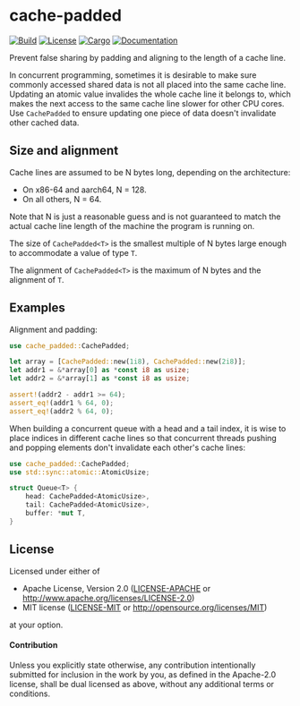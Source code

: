 # cache-padded

[![Build](https://github.com/stjepang/cache-padded/workflows/Build%20and%20test/badge.svg)](
https://github.com/stjepang/cache-padded/actions)
[![License](https://img.shields.io/badge/license-MIT%2FApache--2.0-blue.svg)](
https://github.com/stjepang/cache-padded)
[![Cargo](https://img.shields.io/crates/v/cache-padded.svg)](
https://crates.io/crates/cache-padded)
[![Documentation](https://docs.rs/cache-padded/badge.svg)](
https://docs.rs/cache-padded)

Prevent false sharing by padding and aligning to the length of a cache line.

In concurrent programming, sometimes it is desirable to make sure commonly accessed shared data
is not all placed into the same cache line. Updating an atomic value invalides the whole cache
line it belongs to, which makes the next access to the same cache line slower for other CPU
cores. Use `CachePadded` to ensure updating one piece of data doesn't invalidate other cached
data.

## Size and alignment

Cache lines are assumed to be N bytes long, depending on the architecture:

* On x86-64 and aarch64, N = 128.
* On all others, N = 64.

Note that N is just a reasonable guess and is not guaranteed to match the actual cache line
length of the machine the program is running on.

The size of `CachePadded<T>` is the smallest multiple of N bytes large enough to accommodate
a value of type `T`.

The alignment of `CachePadded<T>` is the maximum of N bytes and the alignment of `T`.

## Examples

Alignment and padding:

```rust
use cache_padded::CachePadded;

let array = [CachePadded::new(1i8), CachePadded::new(2i8)];
let addr1 = &*array[0] as *const i8 as usize;
let addr2 = &*array[1] as *const i8 as usize;

assert!(addr2 - addr1 >= 64);
assert_eq!(addr1 % 64, 0);
assert_eq!(addr2 % 64, 0);
```

When building a concurrent queue with a head and a tail index, it is wise to place indices in
different cache lines so that concurrent threads pushing and popping elements don't invalidate
each other's cache lines:

```rust
use cache_padded::CachePadded;
use std::sync::atomic::AtomicUsize;

struct Queue<T> {
    head: CachePadded<AtomicUsize>,
    tail: CachePadded<AtomicUsize>,
    buffer: *mut T,
}
```

## License

Licensed under either of

 * Apache License, Version 2.0 ([LICENSE-APACHE](LICENSE-APACHE) or http://www.apache.org/licenses/LICENSE-2.0)
 * MIT license ([LICENSE-MIT](LICENSE-MIT) or http://opensource.org/licenses/MIT)

at your option.

#### Contribution

Unless you explicitly state otherwise, any contribution intentionally submitted
for inclusion in the work by you, as defined in the Apache-2.0 license, shall be
dual licensed as above, without any additional terms or conditions.
